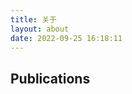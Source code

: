 ```yaml
---
title: 关于
layout: about
date: 2022-09-25 16:18:11
---
```

<h2>Publications</h2>
<ul id="my-works"></ul>
<script type="text/javascript">
    fetch('https://orcid.org/oauth/token', {method: 'POST', mode: 'no-cors', headers: {'Accept': 'application/json', 'Content-Type': 'x-www-form-urlencoded'}, body: 'client_id=APP-IDJJBU9NWR0GRYNH&client_secret=2764167f-6953-4d73-a9e5-8de46f78f7d6&scope=/read-public&grant_type=client_credentials'}).then(auth_res => auth_res.json()).then(auth_info => {
        fetch('https://api.orcid.org/v3.0/0000-0002-4025-6874/works', {mode: 'no-cors',headers: {'Accept': `application/vnd.orcid+xml\nAuthorization type and Access token: ${auth_info.token_type} ${auth_info.access_token}`}}).then(works_res => works_res.json()).then(works => console.log(works));
    });
</script>